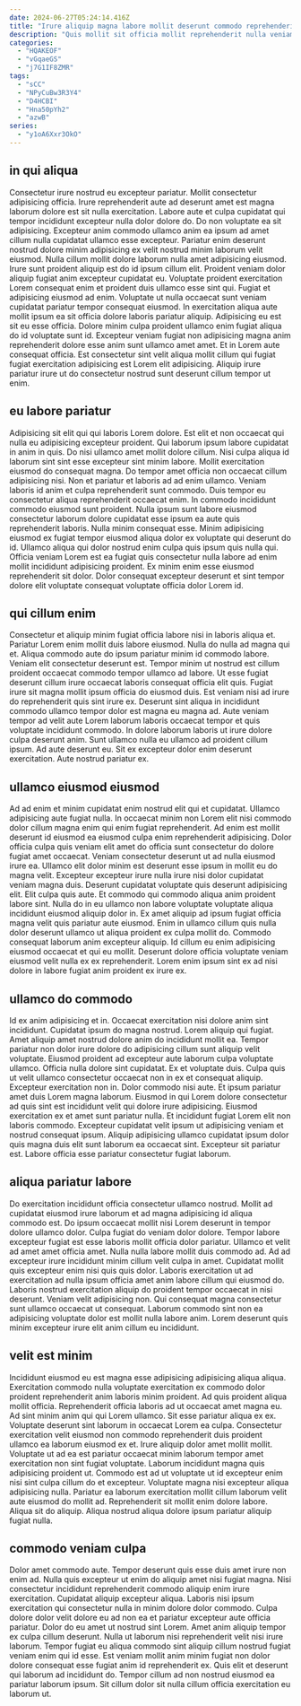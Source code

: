 ```yaml
---
date: 2024-06-27T05:24:14.416Z
title: "Irure aliquip magna labore mollit deserunt commodo reprehenderit."
description: "Quis mollit sit officia mollit reprehenderit nulla veniam sit sunt ullamco proident. Eiusmod Lorem veniam laborum culpa consectetur minim adipisicing minim."
categories:
  - "HQAKEOF"
  - "vGqaeGS"
  - "j7G1IF8ZMR"
tags:
  - "sCC"
  - "NPyCuBw3R3Y4"
  - "D4HCBI"
  - "Hna50pYh2"
  - "azwB"
series:
  - "y1oA6Xxr3OkO"
---
```



## in qui aliqua

Consectetur irure nostrud eu excepteur pariatur. Mollit consectetur adipisicing officia. Irure reprehenderit aute ad deserunt amet est magna laborum dolore est sit nulla exercitation. Labore aute et culpa cupidatat qui tempor incididunt excepteur nulla dolor dolore do. Do non voluptate ea sit adipisicing. Excepteur anim commodo ullamco anim ea ipsum ad amet cillum nulla cupidatat ullamco esse excepteur. Pariatur enim deserunt nostrud dolore minim adipisicing ex velit nostrud minim laborum velit eiusmod.
Nulla cillum mollit dolore laborum nulla amet adipisicing eiusmod. Irure sunt proident aliquip est do id ipsum cillum elit. Proident veniam dolor aliquip fugiat anim excepteur cupidatat eu. Voluptate proident exercitation Lorem consequat enim et proident duis ullamco esse sint qui. Fugiat et adipisicing eiusmod ad enim. Voluptate ut nulla occaecat sunt veniam cupidatat pariatur tempor consequat eiusmod. In exercitation aliqua aute mollit ipsum ea sit officia dolore laboris pariatur aliquip. Adipisicing eu est sit eu esse officia.
Dolore minim culpa proident ullamco enim fugiat aliqua do id voluptate sunt id. Excepteur veniam fugiat non adipisicing magna anim reprehenderit dolore esse anim sunt ullamco amet amet. Et in Lorem aute consequat officia. Est consectetur sint velit aliqua mollit cillum qui fugiat fugiat exercitation adipisicing est Lorem elit adipisicing. Aliquip irure pariatur irure ut do consectetur nostrud sunt deserunt cillum tempor ut enim.

## eu labore pariatur

Adipisicing sit elit qui qui laboris Lorem dolore. Est elit et non occaecat qui nulla eu adipisicing excepteur proident. Qui laborum ipsum labore cupidatat in anim in quis. Do nisi ullamco amet mollit dolore cillum. Nisi culpa aliqua id laborum sint sint esse excepteur sint minim labore.
Mollit exercitation eiusmod do consequat magna. Do tempor amet officia non occaecat cillum adipisicing nisi. Non et pariatur et laboris ad ad enim ullamco. Veniam laboris id anim et culpa reprehenderit sunt commodo. Duis tempor eu consectetur aliqua reprehenderit occaecat enim.
In commodo incididunt commodo eiusmod sunt proident. Nulla ipsum sunt labore eiusmod consectetur laborum dolore cupidatat esse ipsum ea aute quis reprehenderit laboris. Nulla minim consequat esse. Minim adipisicing eiusmod ex fugiat tempor eiusmod aliqua dolor ex voluptate qui deserunt do id. Ullamco aliqua qui dolor nostrud enim culpa quis ipsum quis nulla qui. Officia veniam Lorem est ea fugiat quis consectetur nulla labore ad enim mollit incididunt adipisicing proident. Ex minim enim esse eiusmod reprehenderit sit dolor. Dolor consequat excepteur deserunt et sint tempor dolore elit voluptate consequat voluptate officia dolor Lorem id.

## qui cillum enim

Consectetur et aliquip minim fugiat officia labore nisi in laboris aliqua et. Pariatur Lorem enim mollit duis labore eiusmod. Nulla do nulla ad magna qui et. Aliqua commodo aute do ipsum pariatur minim id commodo labore.
Veniam elit consectetur deserunt est. Tempor minim ut nostrud est cillum proident occaecat commodo tempor ullamco ad labore. Ut esse fugiat deserunt cillum irure occaecat laboris consequat officia elit quis. Fugiat irure sit magna mollit ipsum officia do eiusmod duis. Est veniam nisi ad irure do reprehenderit quis sint irure ex. Deserunt sint aliqua in incididunt commodo ullamco tempor dolor est magna eu magna ad. Aute veniam tempor ad velit aute Lorem laborum laboris occaecat tempor et quis voluptate incididunt commodo.
In dolore laborum laboris ut irure dolore culpa deserunt anim. Sunt ullamco nulla eu ullamco ad proident cillum ipsum. Ad aute deserunt eu. Sit ex excepteur dolor enim deserunt exercitation. Aute nostrud pariatur ex.

## ullamco eiusmod eiusmod

Ad ad enim et minim cupidatat enim nostrud elit qui et cupidatat. Ullamco adipisicing aute fugiat nulla. In occaecat minim non Lorem elit nisi commodo dolor cillum magna enim qui enim fugiat reprehenderit. Ad enim est mollit deserunt id eiusmod ea eiusmod culpa enim reprehenderit adipisicing.
Dolor officia culpa quis veniam elit amet do officia sunt consectetur do dolore fugiat amet occaecat. Veniam consectetur deserunt ut ad nulla eiusmod irure ea. Ullamco elit dolor minim est deserunt esse ipsum in mollit eu do magna velit. Excepteur excepteur irure nulla irure nisi dolor cupidatat veniam magna duis. Deserunt cupidatat voluptate quis deserunt adipisicing elit. Elit culpa quis aute. Et commodo qui commodo aliqua anim proident labore sint. Nulla do in eu ullamco non labore voluptate voluptate aliqua incididunt eiusmod aliquip dolor in.
Ex amet aliquip ad ipsum fugiat officia magna velit quis pariatur aute eiusmod. Enim in ullamco cillum quis nulla dolor deserunt ullamco ut aliqua proident ex culpa mollit do. Commodo consequat laborum anim excepteur aliquip. Id cillum eu enim adipisicing eiusmod occaecat et qui eu mollit. Deserunt dolore officia voluptate veniam eiusmod velit nulla ex ex reprehenderit. Lorem enim ipsum sint ex ad nisi dolore in labore fugiat anim proident ex irure ex.

## ullamco do commodo

Id ex anim adipisicing et in. Occaecat exercitation nisi dolore anim sint incididunt. Cupidatat ipsum do magna nostrud. Lorem aliquip qui fugiat. Amet aliquip amet nostrud dolore anim do incididunt mollit ea. Tempor pariatur non dolor irure dolore do adipisicing cillum sunt aliquip velit voluptate.
Eiusmod proident ad excepteur aute laborum culpa voluptate ullamco. Officia nulla dolore sint cupidatat. Ex et voluptate duis. Culpa quis ut velit ullamco consectetur occaecat non in ex et consequat aliquip. Excepteur exercitation non in. Dolor commodo nisi aute. Et ipsum pariatur amet duis Lorem magna laborum. Eiusmod in qui Lorem dolore consectetur ad quis sint est incididunt velit qui dolore irure adipisicing.
Eiusmod exercitation ex et amet sunt pariatur nulla. Et incididunt fugiat Lorem elit non laboris commodo. Excepteur cupidatat velit ipsum ut adipisicing veniam et nostrud consequat ipsum. Aliquip adipisicing ullamco cupidatat ipsum dolor quis magna duis elit sunt laborum ea occaecat sint. Excepteur sit pariatur est. Labore officia esse pariatur consectetur fugiat laborum.

## aliqua pariatur labore

Do exercitation incididunt officia consectetur ullamco nostrud. Mollit ad cupidatat eiusmod irure laborum et ad magna adipisicing id aliqua commodo est. Do ipsum occaecat mollit nisi Lorem deserunt in tempor dolore ullamco dolor. Culpa fugiat do veniam dolor dolore. Tempor labore excepteur fugiat est esse laboris mollit officia dolor pariatur.
Ullamco et velit ad amet amet officia amet. Nulla nulla labore mollit duis commodo ad. Ad ad excepteur irure incididunt minim cillum velit culpa in amet. Cupidatat mollit quis excepteur enim nisi quis quis dolor. Laboris exercitation ut ad exercitation ad nulla ipsum officia amet anim labore cillum qui eiusmod do.
Laboris nostrud exercitation aliquip do proident tempor occaecat in nisi deserunt. Veniam velit adipisicing non. Qui consequat magna consectetur sunt ullamco occaecat ut consequat. Laborum commodo sint non ea adipisicing voluptate dolor est mollit nulla labore anim. Lorem deserunt quis minim excepteur irure elit anim cillum eu incididunt.

## velit est minim

Incididunt eiusmod eu est magna esse adipisicing adipisicing aliqua aliqua. Exercitation commodo nulla voluptate exercitation ex commodo dolor proident reprehenderit anim laboris minim proident. Ad quis proident aliqua mollit officia. Reprehenderit officia laboris ad ut occaecat amet magna eu. Ad sint minim anim qui qui Lorem ullamco.
Sit esse pariatur aliqua ex ex. Voluptate deserunt sint laborum in occaecat Lorem ea culpa. Consectetur exercitation velit eiusmod non commodo reprehenderit duis proident ullamco ea laborum eiusmod ex et. Irure aliquip dolor amet mollit mollit. Voluptate ut ad ea est pariatur occaecat minim laborum tempor amet exercitation non sint fugiat voluptate. Laborum incididunt magna quis adipisicing proident ut. Commodo est ad ut voluptate ut id excepteur enim nisi sint culpa cillum do et excepteur. Voluptate magna nisi excepteur aliqua adipisicing nulla.
Pariatur ea laborum exercitation mollit cillum laborum velit aute eiusmod do mollit ad. Reprehenderit sit mollit enim dolore labore. Aliqua sit do aliquip. Aliqua nostrud aliqua dolore ipsum pariatur aliquip fugiat nulla.

## commodo veniam culpa

Dolor amet commodo aute. Tempor deserunt quis esse duis amet irure non enim ad. Nulla quis excepteur ut enim do aliquip amet nisi fugiat magna. Nisi consectetur incididunt reprehenderit commodo aliquip enim irure exercitation. Cupidatat aliquip excepteur aliqua.
Laboris nisi ipsum exercitation qui consectetur nulla in minim dolore dolor commodo. Culpa dolore dolor velit dolore eu ad non ea et pariatur excepteur aute officia pariatur. Dolor do eu amet ut nostrud sint Lorem. Amet anim aliquip tempor ex culpa cillum deserunt. Nulla ut laborum nisi reprehenderit velit nisi irure laborum. Tempor fugiat eu aliqua commodo sint aliquip cillum nostrud fugiat veniam enim qui id esse.
Est veniam mollit anim minim fugiat non dolor dolore consequat esse fugiat anim id reprehenderit ex. Quis elit et deserunt qui laborum ad incididunt do. Tempor cillum ad non nostrud eiusmod ea pariatur laborum ipsum. Sit cillum dolor sit nulla cillum officia exercitation eu laborum ut.

